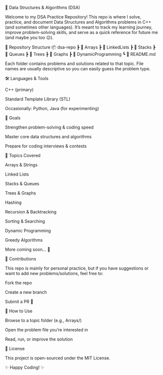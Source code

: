 🚀 Data Structures & Algorithms (DSA)

Welcome to my DSA Practice Repository!
This repo is where I solve, practice, and document Data Structures and Algorithms problems in C++ (and sometimes other languages). It’s meant to track my learning journey, improve problem-solving skills, and serve as a quick reference for future me (and maybe you too 😉).

📂 Repository Structure
📦 dsa-repo
 ┣ 📁 Arrays
 ┣ 📁 LinkedLists
 ┣ 📁 Stacks
 ┣ 📁 Queues
 ┣ 📁 Trees
 ┣ 📁 Graphs
 ┣ 📁 DynamicProgramming
 ┗ 📄 README.md


Each folder contains problems and solutions related to that topic. File names are usually descriptive so you can easily guess the problem type.

🛠️ Languages & Tools

C++ (primary)

Standard Template Library (STL)

Occasionally: Python, Java (for experimenting)

🎯 Goals

Strengthen problem-solving & coding speed

Master core data structures and algorithms

Prepare for coding interviews & contests

📌 Topics Covered

Arrays & Strings

Linked Lists

Stacks & Queues

Trees & Graphs

Hashing

Recursion & Backtracking

Sorting & Searching

Dynamic Programming

Greedy Algorithms

More coming soon... 🚀

🤝 Contributions

This repo is mainly for personal practice, but if you have suggestions or want to add new problems/solutions, feel free to:

Fork the repo

Create a new branch

Submit a PR 🎉

🧭 How to Use

Browse to a topic folder (e.g., Arrays/)

Open the problem file you’re interested in

Read, run, or improve the solution

📜 License

This project is open-sourced under the MIT License.

✨ Happy Coding! ✨
